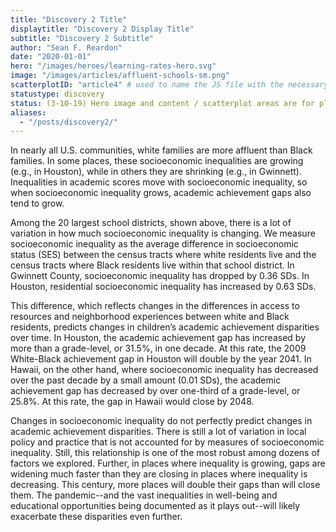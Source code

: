 ```yaml
---
title: "Discovery 2 Title"
displaytitle: "Discovery 2 Display Title"
subtitle: "Discovery 2 Subtitle"
author: "Sean F. Reardon"
date: "2020-01-01"
hero: "/images/heroes/learning-rates-hero.svg"
image: "/images/articles/affluent-schools-sm.png"
scatterplotID: "article4" # used to name the JS file with the necessary states and prop attributes
statustype: discovery
status: (3-10-19) Hero image and content / scatterplot areas are for placement only. Add breadcrumb nav to all 3rd-level pages.
aliases:
  - "/posts/discovery2/"
---
```


<span class="drop-cap">I</span>n nearly all U.S. communities, white families are more affluent than Black families. In some places, these socioeconomic inequalities are growing (e.g., in Houston), while in others they are shrinking (e.g., in Gwinnett). Inequalities in academic scores move with socioeconomic inequality, so when socioeconomic inequality grows, academic achievement gaps also tend to grow.

Among the 20 largest school districts, shown above, there is a lot of variation in how much socioeconomic inequality is changing. We measure socioeconomic inequality as the average difference in socioeconomic status (SES) between the census tracts where white residents live and the census tracts where Black residents live within that school district. In Gwinnett County, socioeconomic inequality has dropped by 0.36 SDs. In Houston, residential socioeconomic inequality has increased by 0.63 SDs.

This difference, which reflects changes in the differences in access to resources and neighborhood experiences between white and Black residents, predicts changes in children’s academic achievement disparities over time. In Houston, the academic achievement gap has increased by more than a grade-level, or 31.5%, in one decade. At this rate, the 2009 White-Black achievement gap in Houston will double by the year 2041. In Hawaii, on the other hand, where socioeconomic inequality has decreased over the past decade by a small amount (0.01 SDs), the academic achievement gap has decreased by over one-third of a grade-level, or 25.8%. At this rate, the gap in Hawaii would close by 2048.

Changes in socioeconomic inequality do not perfectly predict changes in academic achievement disparities. There is still a lot of variation in local policy and practice that is not accounted for by measures of socioeconomic inequality. Still, this relationship is one of the most robust among dozens of factors we explored. Further, in places where inequality is growing, gaps are widening much faster than they are closing in places where inequality is decreasing. This century, more places will double their gaps than will close them. The pandemic--and the vast inequalities in well-being and educational opportunities being documented as it plays out--will likely exacerbate these disparities even further. 

